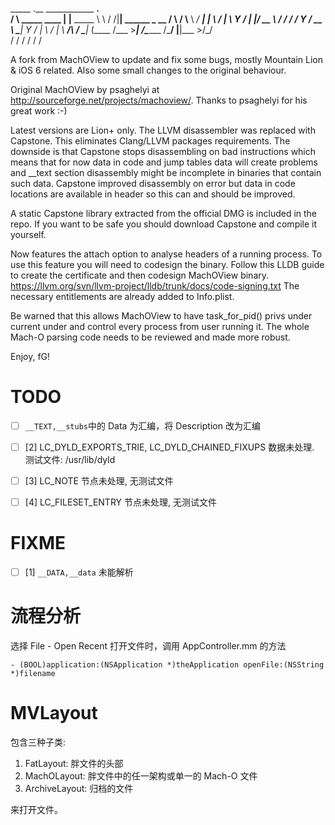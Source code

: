    _____                .__     ____________   ____.__               
  /     \ _____    ____ |  |__  \_____  \   \ /   /|__| ______  _  __
 /  \ /  \\__  \ _/ ___\|  |  \  /   |   \   Y   / |  |/ __ \ \/ \/ /
/    Y    \/ __ \\  \___|   Y  \/    |    \     /  |  \  ___/\     / 
\____|__  (____  /\___  >___|  /\_______  /\___/   |__|\___  >\/\_/  
        \/     \/     \/     \/         \/                 \/        

A fork from MachOView to update and fix some bugs, mostly Mountain Lion & iOS 6 related.
Also some small changes to the original behaviour.

Original MachOView by psaghelyi at http://sourceforge.net/projects/machoview/.
Thanks to psaghelyi for his great work :-)

Latest versions are Lion+ only.
The LLVM disassembler was replaced with Capstone. This eliminates Clang/LLVM packages requirements.
The downside is that Capstone stops disassembling on bad instructions which means that for now data in code and jump tables data will create problems and __text section disassembly might be incomplete in binaries that contain such data.
Capstone improved disassembly on error but data in code locations are available in header so this can and should be improved.

A static Capstone library extracted from the official DMG is included in the repo.
If you want to be safe you should download Capstone and compile it yourself.

Now features the attach option to analyse headers of a running process.
To use this feature you will need to codesign the binary.
Follow this LLDB guide to create the certificate and then codesign MachOView binary.
https://llvm.org/svn/llvm-project/lldb/trunk/docs/code-signing.txt
The necessary entitlements are already added to Info.plist.

Be warned that this allows MachOView to have task_for_pid() privs under current under and control
every process from user running it.
The whole Mach-O parsing code needs to be reviewed and made more robust.

Enjoy,
fG!

# TODO

- [ ] `__TEXT,__stubs`中的 Data 为汇编，将 Description 改为汇编
- [ ] [2] LC_DYLD_EXPORTS_TRIE, LC_DYLD_CHAINED_FIXUPS 数据未处理. 测试文件: /usr/lib/dyld
- [ ] [3] LC_NOTE 节点未处理, 无测试文件
- [ ] [4] LC_FILESET_ENTRY 节点未处理, 无测试文件


# FIXME

- [ ] [1] `__DATA,__data` 未能解析

# 流程分析

选择 File - Open Recent 打开文件时，调用 AppController.mm 的方法

```objc
- (BOOL)application:(NSApplication *)theApplication openFile:(NSString *)filename
```

# MVLayout

包含三种子类:

1. FatLayout: 胖文件的头部
2. MachOLayout: 胖文件中的任一架构或单一的 Mach-O 文件
3. ArchiveLayout: 归档的文件

来打开文件。
